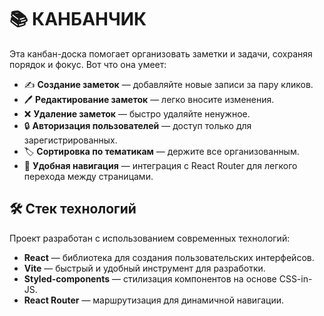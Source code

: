 # 📚 КАНБАНЧИК

Эта канбан-доска помогает организовать заметки и задачи, сохраняя порядок и фокус. Вот что она умеет:

- ✍️ **Создание заметок** — добавляйте новые записи за пару кликов.
- 🖊️ **Редактирование заметок** — легко вносите изменения.
- ❌ **Удаление заметок** — быстро удаляйте ненужное.
- 🔒 **Авторизация пользователей** — доступ только для зарегистрированных.
- 🏷️ **Сортировка по тематикам** — держите все организованным.
- 🧭 **Удобная навигация** — интеграция с React Router для легкого перехода между страницами.

## 🛠️ Стек технологий

Проект разработан с использованием современных технологий:

- **React** — библиотека для создания пользовательских интерфейсов.
- **Vite** — быстрый и удобный инструмент для разработки.
- **Styled-components** — стилизация компонентов на основе CSS-in-JS.
- **React Router** — маршрутизация для динамичной навигации.

